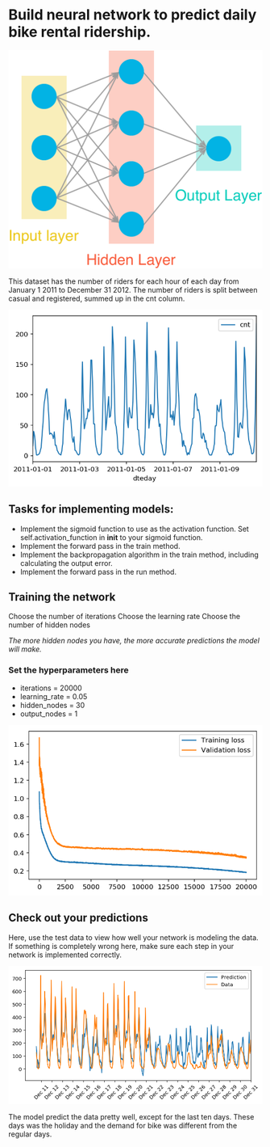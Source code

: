 # Build neural network to predict daily bike rental ridership.

![Neural Network](https://github.com/Lanbig/Project_1_first-neural-network/blob/master/assets/neural_network.png?raw=true)

This dataset has the number of riders for each hour of each day from January 1 2011 to December 31 2012. The number of riders is split between casual and registered, summed up in the cnt column. 

![data - number of rides](https://github.com/Lanbig/Project_1_first-neural-network/blob/master/assets/data.png?raw=true)


## Tasks for implementing models:
* Implement the sigmoid function to use as the activation function. Set self.activation_function in __init__ to your sigmoid function.
* Implement the forward pass in the train method.
* Implement the backpropagation algorithm in the train method,  including calculating the output error.
* Implement the forward pass in the run method.


## Training the network
Choose the number of iterations
Choose the learning rate
Choose the number of hidden nodes

*The more hidden nodes you have, the more accurate predictions the model will make.*

### Set the hyperparameters here ###
* iterations = 20000 
* learning_rate = 0.05
* hidden_nodes = 30
* output_nodes = 1

![Training loss VS Validation loss](https://github.com/Lanbig/Project_1_first-neural-network/blob/master/assets/loss_function.png?raw=true)


## Check out your predictions
Here, use the test data to view how well your network is modeling the data. If something is completely wrong here, make sure each step in your network is implemented correctly.


![Predicted VS Actual values](https://github.com/Lanbig/Project_1_first-neural-network/blob/master/assets/predicted_rides.png?raw=true)

The model predict the data pretty well, except for the last ten days. These days was the holiday and the demand for bike was different from the regular days.